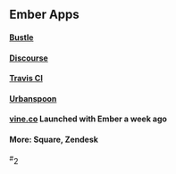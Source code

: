 ##  Ember Apps

#### [Bustle](http://bustle.com)

#### [Discourse](http://discuss.emberjs.com/)

#### [Travis CI](https://travis-ci.org)

#### [Urbanspoon](http://owner.urbanspoon.com)

#### [vine.co](http://vine.co) Launched with Ember a week ago

#### More: Square, Zendesk

<div class="number"><sup>#</sup>2</div>
